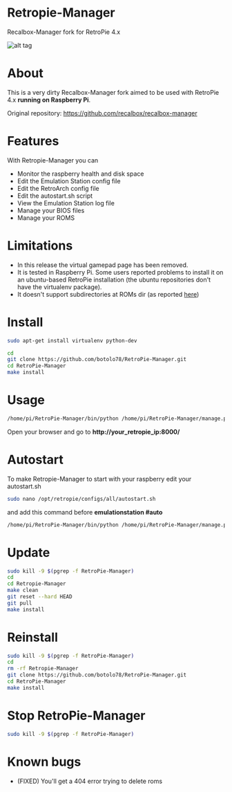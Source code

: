 # Retropie-Manager
Recalbox-Manager fork for RetroPie 4.x

![alt tag](https://github.com/botolo78/RetroPie-Manager/blob/retropie/screenshot.png)

# About

This is a very dirty Recalbox-Manager fork aimed to be used with RetroPie 4.x **running on Raspberry Pi**.

Original repository: https://github.com/recalbox/recalbox-manager

# Features
With Retropie-Manager you can
- Monitor the raspberry health and disk space
- Edit the Emulation Station config file
- Edit the RetroArch config file
- Edit the autostart.sh script
- View the Emulation Station log file
- Manage your BIOS files
- Manage your ROMS

# Limitations

- In this release the virtual gamepad page has been removed.
- It is tested in Raspberry Pi. Some users reported problems to install it on an ubuntu-based RetroPie installation (the ubuntu repositories don't have the virtualenv package).
- It doesn't support subdirectories at ROMs dir (as reported [here](https://github.com/botolo78/RetroPie-Manager/issues/5))


# Install
```sh
sudo apt-get install virtualenv python-dev
```

```sh
cd
git clone https://github.com/botolo78/RetroPie-Manager.git
cd RetroPie-Manager
make install
```

# Usage

```sh
/home/pi/RetroPie-Manager/bin/python /home/pi/RetroPie-Manager/manage.py runserver 0.0.0.0:8000 --settings=project.settings_production --noreload
```
Open your browser and go to **http://your_retropie_ip:8000/**

# Autostart
To make Retropie-Manager to start with your raspberry edit your autostart.sh

```sh
sudo nano /opt/retropie/configs/all/autostart.sh
```
and add this command before **emulationstation #auto**

```sh
/home/pi/RetroPie-Manager/bin/python /home/pi/RetroPie-Manager/manage.py runserver 0.0.0.0:8000 --settings=project.settings_production --noreload > /dev/null 2>&1 &
```

# Update
```sh
sudo kill -9 $(pgrep -f RetroPie-Manager)
cd 
cd Retropie-Manager
make clean
git reset --hard HEAD
git pull
make install
```

# Reinstall
```sh
sudo kill -9 $(pgrep -f RetroPie-Manager)
cd 
rm -rf Retropie-Manager
git clone https://github.com/botolo78/RetroPie-Manager.git
cd RetroPie-Manager
make install
```
# Stop RetroPie-Manager

```sh
sudo kill -9 $(pgrep -f RetroPie-Manager)
```

# Known bugs

- (FIXED) You'll get a 404 error trying to delete roms
